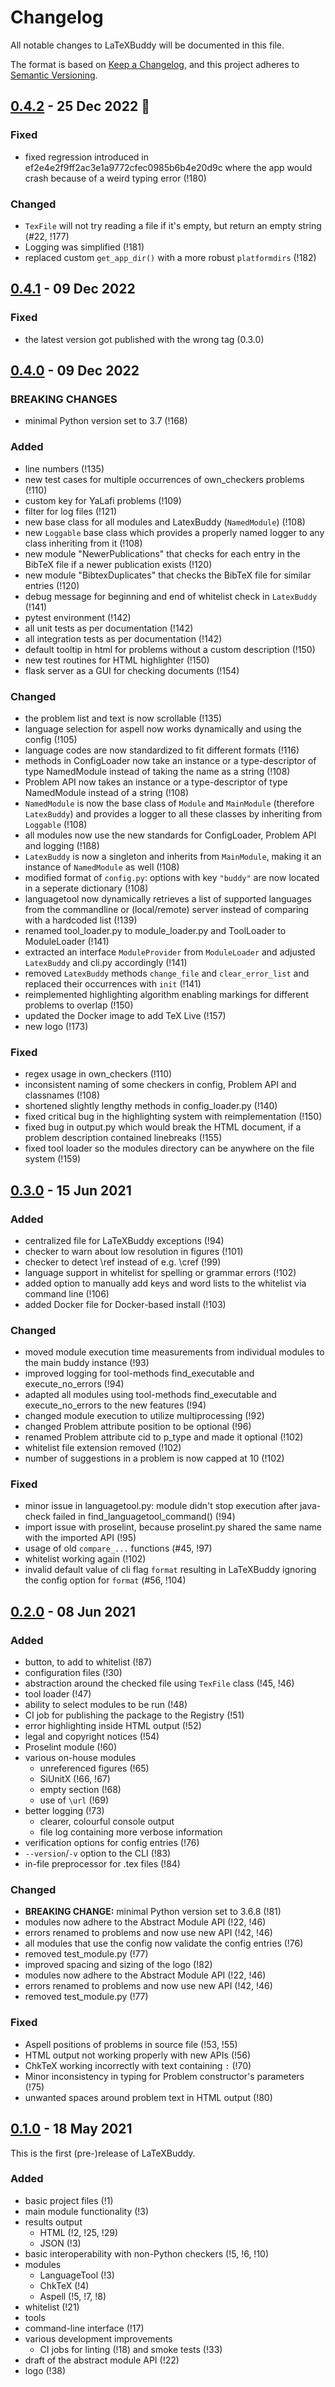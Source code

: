 # Changelog

All notable changes to LaTeXBuddy will be documented in this file.

The format is based on [Keep a Changelog](https://keepachangelog.com/en/1.0.0/),
and this project adheres to [Semantic Versioning](https://semver.org/spec/v2.0.0.html).

## [0.4.2] - 25 Dec 2022 :christmas_tree:

### Fixed

-   fixed regression introduced in ef2e4e2f9ff2ac3e1a9772cfec0985b6b4e20d9c
    where the app would crash because of a weird typing error (!180)

### Changed

-   `TexFile` will not try reading a file if it's empty, but return an empty string (#22, !177)
-   Logging was simplified (!181)
-   replaced custom `get_app_dir()` with a more robust `platformdirs` (!182)

## [0.4.1] - 09 Dec 2022

### Fixed

-   the latest version got published with the wrong tag (0.3.0)

## [0.4.0] - 09 Dec 2022

### BREAKING CHANGES

-   minimal Python version set to 3.7 (!168)

### Added

-   line numbers (!135)
-   new test cases for multiple occurrences of own_checkers problems (!110)
-   custom key for YaLafi problems (!109)
-   filter for log files (!121)
-   new base class for all modules and LatexBuddy (`NamedModule`) (!108)
-   new `Loggable` base class which provides a properly named logger to any class inheriting from it (!108)
-   new module "NewerPublications" that checks for each entry in the BibTeX file if a newer publication exists (!120)
-   new module "BibtexDuplicates" that checks the BibTeX file for similar entries (!120)
-   debug message for beginning and end of whitelist check in `LatexBuddy` (!141)
-   pytest environment (!142)
-   all unit tests as per documentation (!142)
-   all integration tests as per documentation (!142)
-   default tooltip in html for problems without a custom description (!150)
-   new test routines for HTML highlighter (!150)
-   flask server as a GUI for checking documents (!154)

### Changed

-   the problem list and text is now scrollable (!135)
-   language selection for aspell now works dynamically and using the config (!105)
-   language codes are now standardized to fit different formats (!116)
-   methods in ConfigLoader now take an instance or a type-descriptor of type NamedModule instead of taking the name as a string (!108)
-   Problem API now takes an instance or a type-descriptor of type NamedModule instead of a string (!108)
-   `NamedModule` is now the base class of `Module` and `MainModule` (therefore `LatexBuddy`) and provides a logger to all these classes by inheriting from `Loggable` (!108)
-   all modules now use the new standards for ConfigLoader, Problem API and logging (!1ß8)
-   `LatexBuddy` is now a singleton and inherits from `MainModule`, making it an instance of `NamedModule` as well (!108)
-   modified format of `config.py`: options with key `"buddy"` are now located in a seperate dictionary (!108)
-   languagetool now dynamically retrieves a list of supported languages from the commandline or (local/remote) server instead of comparing with a hardcoded list (!139)
-   renamed tool_loader.py to module_loader.py and ToolLoader to ModuleLoader (!141)
-   extracted an interface `ModuleProvider` from `ModuleLoader` and adjusted `LatexBuddy` and cli.py accordingly (!141)
-   removed `LatexBuddy` methods `change_file` and `clear_error_list` and replaced their occurrences with `init` (!141)
-   reimplemented highlighting algorithm enabling markings for different problems to overlap (!150)
-   updated the Docker image to add TeX Live (!157)
-   new logo (!173)

### Fixed

-   regex usage in own_checkers (!110)
-   inconsistent naming of some checkers in config, Problem API and classnames (!108)
-   shortened slightly lengthy methods in config_loader.py (!140)
-   fixed critical bug in the highlighting system with reimplementation (!150)
-   fixed bug in output.py which would break the HTML document, if a problem description contained linebreaks (!155)
-   fixed tool loader so the modules directory can be anywhere on the file system (!159)

## [0.3.0] - 15 Jun 2021

### Added

-   centralized file for LaTeXBuddy exceptions (!94)
-   checker to warn about low resolution in figures (!101)
-   checker to detect \ref instead of e.g. \cref (!99)
-   language support in whitelist for spelling or grammar errors (!102)
-   added option to manually add keys and word lists to the whitelist via command line (!106)
-   added Docker file for Docker-based install (!103)

### Changed

-   moved module execution time measurements from individual modules to the main buddy instance (!93)
-   improved logging for tool-methods find_executable and execute_no_errors (!94)
-   adapted all modules using tool-methods find_executable and execute_no_errors to the new features (!94)
-   changed module execution to utilize multiprocessing (!92)
-   changed Problem attribute position to be optional (!96)
-   renamed Problem attribute cid to p_type and made it optional (!102)
-   whitelist file extension removed (!102)
-   number of suggestions in a problem is now capped at 10 (!102)

### Fixed

-   minor issue in languagetool.py: module didn't stop execution after java-check failed in find_languagetool_command() (!94)
-   import issue with proselint, because proselint.py shared the same name with the imported API (!95)
-   usage of old `compare_...` functions (#45, !97)
-   whitelist working again (!102)
-   invalid default value of cli flag `format` resulting in LaTeXBuddy ignoring the config option for `format` (#56, !104)

## [0.2.0] - 08 Jun 2021

### Added

-   button, to add to whitelist (!87)
-   configuration files (!30)
-   abstraction around the checked file using `TexFile` class (!45, !46)
-   tool loader (!47)
-   ability to select modules to be run (!48)
-   CI job for publishing the package to the Registry (!51)
-   error highlighting inside HTML output (!52)
-   legal and copyright notices (!54)
-   Proselint module (!60)
-   various on-house modules
    -   unreferenced figures (!65)
    -   SiUnitX (!66, !67)
    -   empty section (!68)
    -   use of `\url` (!69)
-   better logging (!73)
    -   clearer, colourful console output
    -   file log containing more verbose information
-   verification options for config entries (!76)
-   `--version`/`-v` option to the CLI (!83)
-   in-file preprocessor for .tex files (!84)

### Changed

-   **BREAKING CHANGE:** minimal Python version set to 3.6.8 (!81)
-   modules now adhere to the Abstract Module API (!22, !46)
-   errors renamed to problems and now use new API (!42, !46)
-   all modules that use the config now validate the config entries (!76)
-   removed test_module.py (!77)
-   improved spacing and sizing of the logo (!82)
-   modules now adhere to the Abstract Module API (!22, !46)
-   errors renamed to problems and now use new API (!42, !46)
-   removed test_module.py (!77)

### Fixed

-   Aspell positions of problems in source file (!53, !55)
-   HTML output not working properly with new APIs (!56)
-   ChkTeX working incorrectly with text containing `:` (!70)
-   Minor inconsistency in typing for Problem constructor's parameters (!75)
-   unwanted spaces around problem text in HTML output (!80)

## [0.1.0] - 18 May 2021

This is the first (pre-)release of LaTeXBuddy.

### Added

-   basic project files (!1)
-   main module functionality (!3)
-   results output
    -   HTML (!2, !25, !29)
    -   JSON (!3)
-   basic interoperability with non-Python checkers (!5, !6, !10)
-   modules
    -   LanguageTool (!3)
    -   ChkTeX (!4)
    -   Aspell (!5, !7, !8)
-   whitelist (!21)
-   tools
-   command-line interface (!17)
-   various development improvements
    -   CI jobs for linting (!18) and smoke tests (!33)
-   draft of the abstract module API (!22)
-   logo (!38)

[unreleased]: https://gitlab.com/LaTeXBuddy/LaTeXBuddy/-/compare/v0.4.2...master
[0.4.2]: https://gitlab.com/LaTeXBuddy/LaTeXBuddy/-/compare/v0.4.1...v0.4.2
[0.4.1]: https://gitlab.com/LaTeXBuddy/LaTeXBuddy/-/compare/v0.4.0...v0.4.1
[0.4.0]: https://gitlab.com/LaTeXBuddy/LaTeXBuddy/-/compare/v0.3.0...v0.4.0
[0.3.0]: https://gitlab.com/LaTeXBuddy/LaTeXBuddy/-/compare/v0.2.0...v0.3.0
[0.2.0]: https://gitlab.com/LaTeXBuddy/LaTeXBuddy/-/compare/v0.1.0...v0.2.0
[0.1.0]: https://gitlab.com/LaTeXBuddy/LaTeXBuddy/-/compare/124d0730...v0.1.0
